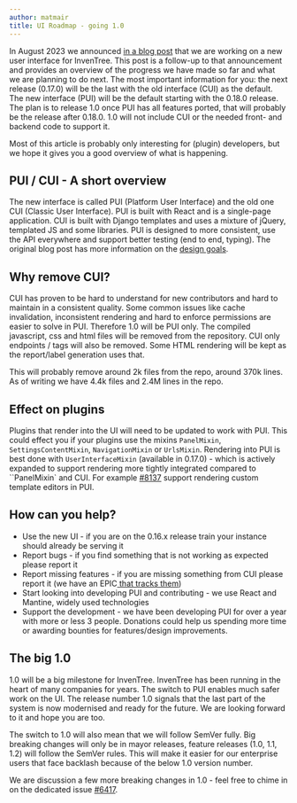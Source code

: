 ```yaml
---
author: matmair
title: UI Roadmap - going 1.0
---
```


In August 2023 we announced [in a blog post](/blog/2023/08/28/react) that we are working on a new user interface for InvenTree. This post is a follow-up to that announcement and provides an overview of the progress we have made so far and what we are planning to do next.
The most important information for you: the next release (0.17.0) will be the last with the old interface (CUI) as the default. The new interface (PUI) will be the default starting with the 0.18.0 release.  
The plan is to release 1.0 once PUI has all features ported, that will probably be the release after 0.18.0. 1.0 will not include CUI or the needed front- and backend code to support it.

Most of this article is probably only interesting for (plugin) developers, but we hope it gives you a good overview of what is happening.

## PUI / CUI - A short overview

The new interface is called PUI (Platform User Interface) and the old one CUI (Classic User Interface). PUI is built with React and is a single-page application. CUI is built with Django templates and uses a mixture of jQuery, templated JS and some libraries.
PUI is designed to more consistent, use the API everywhere and support better testing (end to end, typing). The original blog post has more information on the [design goals](/blog/2023/08/28/react#design-goals).

## Why remove CUI?

CUI has proven to be hard to understand for new contributors and hard to maintain in a consistent quality. Some common issues like cache invalidation, inconsistent rendering and hard to enforce permissions are easier to solve in PUI.
Therefore 1.0 will be PUI only. The compiled javascript, css and html files will be removed from the repository. CUI only endpoints / tags will also be removed. Some HTML rendering will be kept as the report/label generation uses that.

This will probably remove around 2k files from the repo, around 370k lines. As of writing we have 4.4k files and 2.4M lines in the repo.

## Effect on plugins

Plugins that render into the UI will need to be updated to work with PUI. This could effect you if your plugins use the mixins `PanelMixin`, `SettingsContentMixin`, `NavigationMixin` or `UrlsMixin`. Rendering into PUI is best done with `UserInterfaceMixin` (available in 0.17.0) - which is actively expanded to support rendering more tightly integrated compared to ``PanelMixin` and CUI. For example [#8137](https://github.com/inventree/InvenTree/pull/8137) support rendering custom template editors in PUI.

## How can you help?

- Use the new UI - if you are on the 0.16.x release train your instance should already be serving it
- Report bugs - if you find something that is not working as expected please report it
- Report missing features - if you are missing something from CUI please report it (we have an EPIC[ that tracks them](https://github.com/inventree/InvenTree/issues/5212))
- Start looking into developing PUI and contributing - we use React and Mantine, widely used technologies
- Support the development - we have been developing PUI for over a year with more or less 3 people. Donations could help us spending more time or awarding bounties for features/design improvements.

## The big 1.0

1.0 will be a big milestone for InvenTree. InvenTree has been running in the heart of many companies for years. The switch to PUI enables much safer work on the UI. The release number 1.0 signals that the last part of the system is now modernised and ready for the future. We are looking forward to it and hope you are too.

The switch to 1.0 will also mean that we will follow SemVer fully. Big breaking changes will only be in mayor releases, feature releases (1.0, 1.1, 1.2) will follow the SemVer rules. This will make it easier for our enterprise users that face backlash because of the below 1.0 version number.

We are discussion a few more breaking changes in 1.0 - feel free to chime in on the dedicated issue [#6417](https://github.com/inventree/InvenTree/issues/6417).

